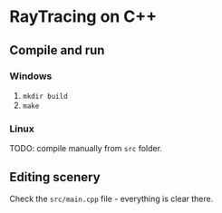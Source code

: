# RayTracing on C++
## Compile and run 
### Windows
1) `mkdir build`
2) `make`

### Linux
TODO: compile manually from `src` folder.

## Editing scenery
Check the `src/main.cpp` file - everything is clear there.
